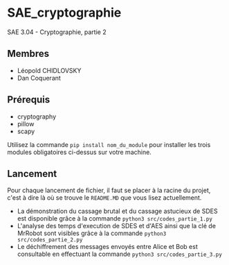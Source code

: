 # SAE_cryptographie
SAE 3.04 - Cryptographie, partie 2

## Membres
* Léopold CHIDLOVSKY
*  Dan Coquerant


## Prérequis
* cryptography
* pillow
* scapy

Utilisez la commande `pip install nom_du_module` pour installer les trois modules obligatoires ci-dessus sur votre machine.


## Lancement

Pour chaque lancement de fichier, il faut se placer à la racine du projet, c'est à dire là où se trouve le `README.MD` que vous lisez actuellement.

- La démonstration du cassage brutal et du cassage astucieux de SDES est disponible grâce à la commande `python3 src/codes_partie_1.py`
- L'analyse des temps d'execution de SDES et d'AES ainsi que la clé de MrRobot sont visibles grâce à la commande `python3 src/codes_partie_2.py`
- Le déchiffrement des messages envoyés entre Alice et Bob est consultable en effectuant la commande `python3 src/codes_partie_3.py`
